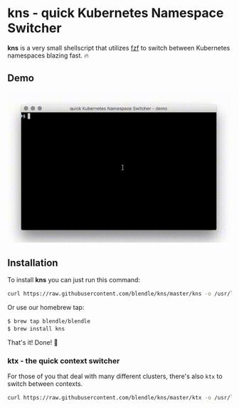 # kns - quick Kubernetes Namespace Switcher
**kns** is a very small shellscript that utilizes [fzf](https://git.io/C4FBDw)
to switch between Kubernetes namespaces blazing fast. :fire:

## Demo
![Demo](.github/kns-demo.gif)

## Installation
To install **kns** you can just run this command:
```bash
curl https://raw.githubusercontent.com/blendle/kns/master/kns -o /usr/local/bin/kns && chmod +x $_
```
Or use our homebrew tap:
```bash
$ brew tap blendle/blendle
$ brew install kns
```
That's it! Done! :raised_hands:

### ktx - the quick context switcher

For those of you that deal with many different clusters, there's also `ktx` to switch
between contexts.
```bash
curl https://raw.githubusercontent.com/blendle/kns/master/ktx -o /usr/local/bin/ktx && chmod +x $_
```
